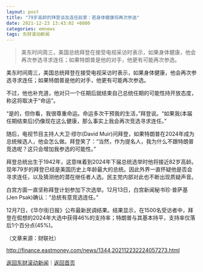 ```yaml
---
layout: post
title: "79岁高龄的拜登谈及连任前景：若身体健康将再次参选"
date: 2021-12-23 13:43:02 +0800
categories: emnews
tags: 东财滚动新闻
---
```

> 美东时间周三，美国总统拜登在接受电视采访时表示，如果身体健康，他会再次参选寻求连任；如果特朗普是他的对手，他更有可能再次参选。

<p>美东时间周三，美国总统拜登在接受电视采访时表示，如果身体健康，他会再次参选寻求连任；如果特朗普是他的对手，他更有可能再次参选。</p>
 <p>不过，他也补充道，他对只一个任期后就结束自己总统任期的可能性持开放态度，称这将取决于“命运”。</p>
 <p>“是的，但你看，我很尊重命运。命运多次干预我的生活，”拜登说。“如果我(本届任期结束后)仍像现在这么健康，那么事实上我会再次竞选寻求连任。”</p>
 <p>随后，电视节目主持人大卫·缪尔(David Muir)问拜登，如果特朗普在2024年成为总统候选人，他会怎么做。拜登笑了：“当然，作为提名人，我为什么不跟特朗普竞选呢？这只会增加我参选的可能性。”</p>
 <p>拜登总统出生于1942年，这意味着到2024年下届总统选举时他将接近82岁高龄。现年79岁的拜登已经是美国历史上年龄最大的总统。因此外界一直怀疑他是否会寻求连任，以及猜测他的潜在继任者人选。民主党内部对此也不断出现质疑声音。</p>
 <p>白宫方面一直坚称拜登计划参加下次选举。12月13日，白宫新闻秘书珍·普萨基(Jen Psak)确认：“总统有意竞选连任。”</p>
 <p>12月7日，《华尔街日报》公布最新民调结果。结果显示，在1500名受访者中，拜登在假想的2024年大选中获得46%的支持率；特朗普与其基本持平，支持率仅落后1个百分点(45%)。</p><p class="em_media">（文章来源：财联社）</p>

<http://finance.eastmoney.com/news/1344,202112232224057273.html>

[返回东财滚动新闻](//finews.withounder.com/emnews/)｜[返回首页](//finews.withounder.com/)